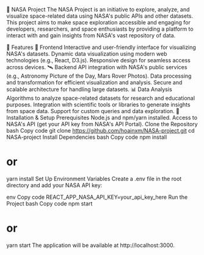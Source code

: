 🚀 NASA Project
The NASA Project is an initiative to explore, analyze, and visualize space-related data using NASA's public APIs and other datasets. This project aims to make space exploration accessible and engaging for developers, researchers, and space enthusiasts by providing a platform to interact with and gain insights from NASA's vast repository of data.

🌟 Features
🔭 Frontend
Interactive and user-friendly interface for visualizing NASA's datasets.
Dynamic data visualization using modern web technologies (e.g., React, D3.js).
Responsive design for seamless access across devices.
🛰️ Backend
API integration with NASA's public services (e.g., Astronomy Picture of the Day, Mars Rover Photos).
Data processing and transformation for efficient visualization and analysis.
Secure and scalable architecture for handling large datasets.
📊 Data Analysis
Algorithms to analyze space-related datasets for research and educational purposes.
Integration with scientific tools or libraries to generate insights from space data.
Support for custom queries and data exploration.
🚀 Installation & Setup
Prerequisites
Node.js and npm/yarn installed.
Access to NASA's API (get your API key from NASA's API Portal).
Clone the Repository
bash
Copy code
git clone https://github.com/hoainxm/NASA-project.git
cd NASA-project
Install Dependencies
bash
Copy code
npm install
# or
yarn install
Set Up Environment Variables
Create a .env file in the root directory and add your NASA API key:

env
Copy code
REACT_APP_NASA_API_KEY=your_api_key_here
Run the Project
bash
Copy code
npm start
# or
yarn start
The application will be available at http://localhost:3000.
